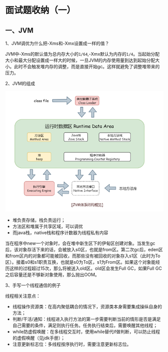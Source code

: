 # 面试题收纳（一）

## 一、JVM

1、JVM调优为什么把-Xms和-Xmx设置成一样的值？

JVM中-Xms的默认值为总内存大小的`1/64`,-Xmx默认为内存的`1/4`。当起始分配大小和最大分配设置成一样大的时候，一旦JVM的内存使用量到达到起始分配大小。此时不会触发堆内存的调整，而是直接开始gc。这样就避免了调整堆带来的压力。

2、JVM的组成

![JVM体系结构概览](https://raw.githubusercontent.com/daffupman/markdown-img/master/20191015134605.png)
- 堆负责存储，栈负责运行；
- 方法区和堆属于共享区域，可以调优
- 而java栈，native栈和程序计数器为线程私有内容

当在程序中new一个对象时，会在堆中新生区下的伊甸区创建对象。当发生gc后，该对象存活下来的话，会被放入s0区，也就是from区。第二次gc后，eden区和from区内的对象都可能被回收，而那些没有被回收的对象存入s1区（此时为To区）。接着s0和s1职责互换，也就是s0为To区，s1为From区。如果这个对象能经历这样的过程超过15次，那么将被送入old区。old区会发生Full GC，如果Full GC之后容量还是不够新对象使用，那么抛出OOM。

3、手写一个线程通信的例子

线程相关注意点：
- 线程操作资源类：在高内聚低耦合的情况下，资源类本身需要集成操纵自身的方法；
- 判断/干活/通知：线程进入执行方法的第一步需要判断当前的情形是否是满足自己需要的条件，满足则执行任务。任务执行结束后，需要唤醒其他线程；
- while防虚假唤醒：在多线程交互时，使用while替代if做判断，可以防止线程的虚假唤醒（见jdk手册）；
- 注意更新标志位：多线程按序执行时，需要注意更新标志位。